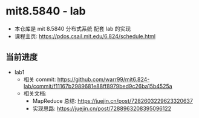 # mit8.5840 - lab
* 本仓库是 mit 8.5840 分布式系统 配套 lab 的实现
* 课程主页: https://pdos.csail.mit.edu/6.824/schedule.html
## 当前进度
* lab1
  * 相关 commit: https://github.com/warr99/mit6.824-lab/commit/f11167b2989681e88ff8979bed9c26ba15b4525a
  * 相关文档:
    * MapReduce 总结: https://juejin.cn/post/7282603229623320637
    * 实现思路: https://juejin.cn/post/7288963208395096122